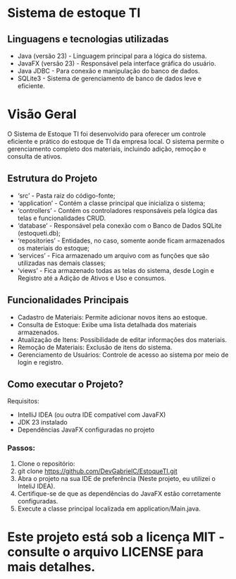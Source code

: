 # **Sistema de estoque TI**

## Linguagens e tecnologias utilizadas
- Java (versão 23) - Linguagem principal para a lógica do sistema.
- JavaFX (versão 23) - Responsável pela interface gráfica do usuário.
- Java JDBC - Para conexão e manipulação do banco de dados.
- SQLite3 - Sistema de gerenciamento de banco de dados leve e eficiente.

# Visão Geral

O Sistema de Estoque TI foi desenvolvido para oferecer um controle eficiente e prático do estoque de TI da empresa local. O sistema permite o gerenciamento completo dos materiais, incluindo adição, remoção e consulta de ativos.

## Estrutura do Projeto

- ‘src’ - Pasta raiz do código-fonte;
- ‘application’ - Contém a classe principal que inicializa o sistema;
- ‘controllers’ - Contém os controladores responsáveis pela lógica das telas e funcionalidades CRUD.
- ‘database’ - Responsável pela conexão com o Banco de Dados SQLite (estoqueti.db);
- ‘repositories’ - Entidades, no caso, somente aonde ficam armazenados os materiais do estoque;
- ‘services’ - Fica armazenado um arquivo com as funções que são utilizadas nas demais classes;
- ‘views’ - Fica armazenado todas as telas do sistema, desde Login e Registro até a Adição de Ativos e Uso e consumos.

## Funcionalidades Principais

- Cadastro de Materiais: Permite adicionar novos itens ao estoque.
- Consulta de Estoque: Exibe uma lista detalhada dos materiais armazenados.
- Atualização de Itens: Possibilidade de editar informações dos materiais.
- Remoção de Materiais: Exclusão de itens do sistema.
- Gerenciamento de Usuários: Controle de acesso ao sistema por meio de login e registro.

## Como executar o Projeto?
Requisitos:
- IntelliJ IDEA (ou outra IDE compatível com JavaFX)
- JDK 23 instalado
- Dependências JavaFX configuradas no projeto

### Passos:
1. Clone o repositório:
2. git clone https://github.com/DevGabrielC/EstoqueTI.git
3. Abra o projeto na sua IDE de preferência (Neste projeto, eu utilizei o InteliJ IDEA).
4. Certifique-se de que as dependências do JavaFX estão corretamente configuradas.
6. Execute a classe principal localizada em application/Main.java.

# Este projeto está sob a licença MIT - consulte o arquivo LICENSE para mais detalhes.
